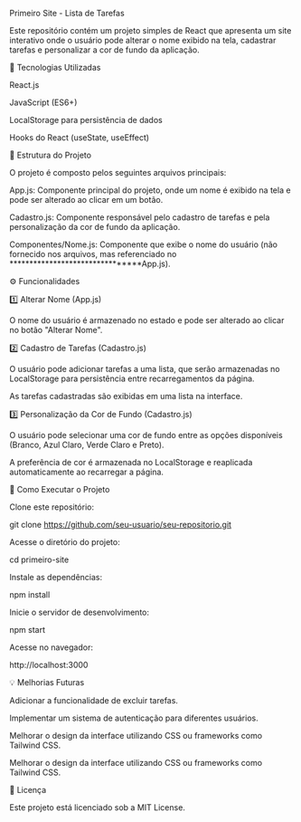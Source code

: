 Primeiro Site - Lista de Tarefas

Este repositório contém um projeto simples de React que apresenta um site interativo onde o usuário pode alterar o nome exibido na tela, cadastrar tarefas e personalizar a cor de fundo da aplicação.

📌 Tecnologias Utilizadas

React.js

JavaScript (ES6+)

LocalStorage para persistência de dados

Hooks do React (useState, useEffect)

📂 Estrutura do Projeto

O projeto é composto pelos seguintes arquivos principais:

App.js: Componente principal do projeto, onde um nome é exibido na tela e pode ser alterado ao clicar em um botão.

Cadastro.js: Componente responsável pelo cadastro de tarefas e pela personalização da cor de fundo da aplicação.

Componentes/Nome.js: Componente que exibe o nome do usuário (não fornecido nos arquivos, mas referenciado no ********************************App.js).

⚙️ Funcionalidades

1️⃣ Alterar Nome (App.js)

O nome do usuário é armazenado no estado e pode ser alterado ao clicar no botão "Alterar Nome".

2️⃣ Cadastro de Tarefas (Cadastro.js)

O usuário pode adicionar tarefas a uma lista, que serão armazenadas no LocalStorage para persistência entre recarregamentos da página.

As tarefas cadastradas são exibidas em uma lista na interface.

3️⃣ Personalização da Cor de Fundo (Cadastro.js)

O usuário pode selecionar uma cor de fundo entre as opções disponíveis (Branco, Azul Claro, Verde Claro e Preto).

A preferência de cor é armazenada no LocalStorage e reaplicada automaticamente ao recarregar a página.

🚀 Como Executar o Projeto

Clone este repositório:

git clone https://github.com/seu-usuario/seu-repositorio.git

Acesse o diretório do projeto:

cd primeiro-site

Instale as dependências:

npm install

Inicie o servidor de desenvolvimento:

npm start

Acesse no navegador:

http://localhost:3000

💡 Melhorias Futuras

Adicionar a funcionalidade de excluir tarefas.

Implementar um sistema de autenticação para diferentes usuários.

Melhorar o design da interface utilizando CSS ou frameworks como Tailwind CSS.





Melhorar o design da interface utilizando CSS ou frameworks como Tailwind CSS.

📜 Licença

Este projeto está licenciado sob a MIT License.
